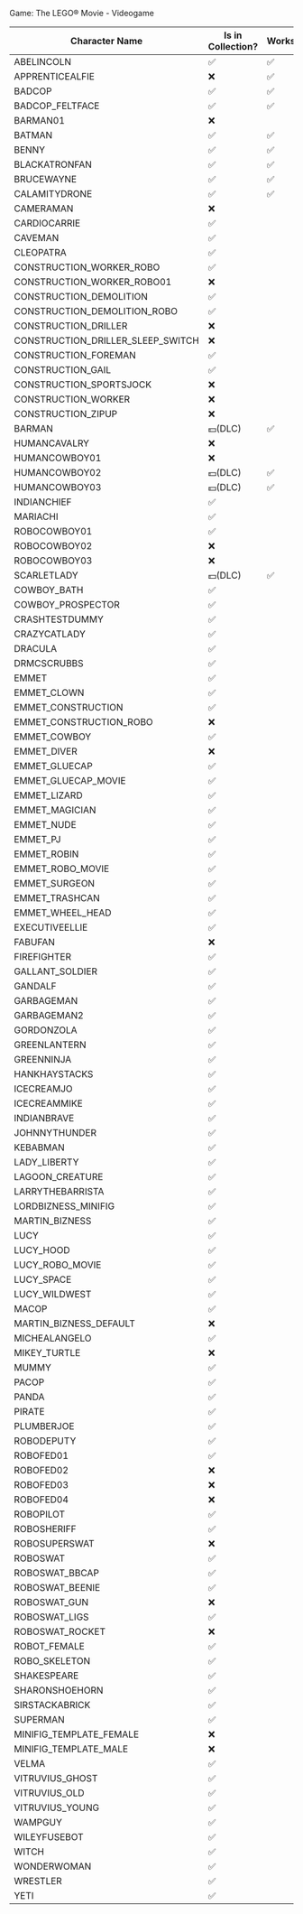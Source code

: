 Game: The LEGO® Movie - Videogame  
  
|Character Name|Is in Collection?|Works?
|-|-|-|
ABELINCOLN|✅|✅
APPRENTICEALFIE|❌|✅
BADCOP|✅|✅
BADCOP_FELTFACE|✅|✅
BARMAN01|❌|
BATMAN|✅|✅
BENNY|✅|✅
BLACKATRONFAN|✅|✅
BRUCEWAYNE|✅|✅
CALAMITYDRONE|✅|✅
CAMERAMAN|❌|
CARDIOCARRIE|✅|
CAVEMAN|✅|
CLEOPATRA|✅|
CONSTRUCTION_WORKER_ROBO|✅|
CONSTRUCTION_WORKER_ROBO01|❌|
CONSTRUCTION_DEMOLITION|✅|
CONSTRUCTION_DEMOLITION_ROBO|✅|
CONSTRUCTION_DRILLER|❌|
CONSTRUCTION_DRILLER_SLEEP_SWITCH|❌|
CONSTRUCTION_FOREMAN|✅|
CONSTRUCTION_GAIL|✅|
CONSTRUCTION_SPORTSJOCK|❌|
CONSTRUCTION_WORKER|❌|
CONSTRUCTION_ZIPUP|❌|
BARMAN|💵(DLC)|✅
HUMANCAVALRY|❌|
HUMANCOWBOY01|❌|
HUMANCOWBOY02|💵(DLC)|✅
HUMANCOWBOY03|💵(DLC)|✅
INDIANCHIEF|✅|
MARIACHI|✅|
ROBOCOWBOY01|✅|
ROBOCOWBOY02|❌|
ROBOCOWBOY03|❌|
SCARLETLADY|💵(DLC)|✅
COWBOY_BATH|✅|
COWBOY_PROSPECTOR|✅|
CRASHTESTDUMMY|✅|
CRAZYCATLADY|✅|
DRACULA|✅|
DRMCSCRUBBS|✅|
EMMET|✅|
EMMET_CLOWN|✅|
EMMET_CONSTRUCTION|✅|
EMMET_CONSTRUCTION_ROBO|❌|
EMMET_COWBOY|✅|
EMMET_DIVER|❌|
EMMET_GLUECAP|✅|
EMMET_GLUECAP_MOVIE|✅|
EMMET_LIZARD|✅|
EMMET_MAGICIAN|✅|
EMMET_NUDE|✅|
EMMET_PJ|✅|
EMMET_ROBIN|✅|
EMMET_ROBO_MOVIE|✅|
EMMET_SURGEON|✅|
EMMET_TRASHCAN|✅|
EMMET_WHEEL_HEAD|✅|
EXECUTIVEELLIE|✅|
FABUFAN|❌|
FIREFIGHTER|✅|
GALLANT_SOLDIER|✅|
GANDALF|✅|
GARBAGEMAN|✅|
GARBAGEMAN2|✅|
GORDONZOLA|✅|
GREENLANTERN|✅|
GREENNINJA|✅|
HANKHAYSTACKS|✅|
ICECREAMJO|✅|
ICECREAMMIKE|✅|
INDIANBRAVE|✅|
JOHNNYTHUNDER|✅|
KEBABMAN|✅|
LADY_LIBERTY|✅|
LAGOON_CREATURE|✅|
LARRYTHEBARRISTA|✅|
LORDBIZNESS_MINIFIG|✅|
MARTIN_BIZNESS|✅|
LUCY|✅|
LUCY_HOOD|✅|
LUCY_ROBO_MOVIE|✅|
LUCY_SPACE|✅|
LUCY_WILDWEST|✅|
MACOP|✅|
MARTIN_BIZNESS_DEFAULT|❌|
MICHEALANGELO|✅|
MIKEY_TURTLE|❌|
MUMMY|✅|
PACOP|✅|
PANDA|✅|
PIRATE|✅|
PLUMBERJOE|✅|
ROBODEPUTY|✅|
ROBOFED01|✅|
ROBOFED02|❌|
ROBOFED03|❌|
ROBOFED04|❌|
ROBOPILOT|✅|
ROBOSHERIFF|✅|
ROBOSUPERSWAT|❌|
ROBOSWAT|✅|
ROBOSWAT_BBCAP|✅|
ROBOSWAT_BEENIE|✅|
ROBOSWAT_GUN|❌|
ROBOSWAT_LIGS|✅|
ROBOSWAT_ROCKET|❌|
ROBOT_FEMALE|✅|
ROBO_SKELETON|✅|
SHAKESPEARE|✅|
SHARONSHOEHORN|✅|
SIRSTACKABRICK|✅|
SUPERMAN|✅|
MINIFIG_TEMPLATE_FEMALE|❌|
MINIFIG_TEMPLATE_MALE|❌|
VELMA|✅|
VITRUVIUS_GHOST|✅|
VITRUVIUS_OLD|✅|
VITRUVIUS_YOUNG|✅|
WAMPGUY|✅|
WILEYFUSEBOT|✅|
WITCH|✅|
WONDERWOMAN|✅
WRESTLER|✅|
YETI|✅|
